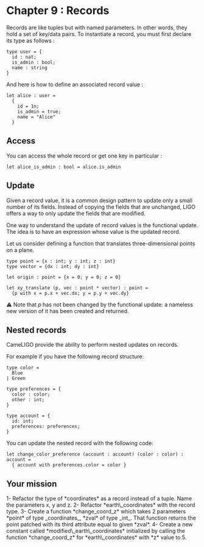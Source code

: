 # Chapter 9 : Records

<dialog character="pilot">Thanks for the coordinates captain but I'm not sure I understand which value corresponds to which coordinate. You mean x,y,z ? You may want to be more explicit.</dialog>

Records are like tuples but with named parameters. In other words, they hold a set of key/data pairs. To instantiate a record, you must first declare its type as follows :

```
type user = {
  id : nat;
  is_admin : bool;
  name : string
}
```

And here is how to define an associated record value :

```
let alice : user =
  {
    id = 1n;
    is_admin = true;
    name = "Alice"
  }
```

## Access

You can access the whole record or get one key in particular :

```
let alice_is_admin : bool = alice.is_admin
```

## Update

Given a record value, it is a common design pattern to update only a small number of its fields. Instead of copying the fields that are unchanged, LIGO offers a way to only update the fields that are modified.

One way to understand the update of record values is the functional update. The idea is to have an expression whose value is the updated record.

Let us consider defining a function that translates three-dimensional points on a plane.

```
type point = {x : int; y : int; z : int}
type vector = {dx : int; dy : int}

let origin : point = {x = 0; y = 0; z = 0}

let xy_translate (p, vec : point * vector) : point =
  {p with x = p.x + vec.dx; y = p.y + vec.dy}
```

⚠️ Note that *p* has not been changed by the functional update: a nameless new version of it has been created and returned.

## Nested records

CameLIGO provide the ability to perform nested updates on records.

For example if you have the following record structure:

```
type color =
  Blue
| Green

type preferences = {
  color : color;
  other : int;
}

type account = {
  id: int;
  preferences: preferences;
}
```

You can update the nested record with the following code:

```
let change_color_preference (account : account) (color : color) : account =
  { account with preferences.color = color }
```

## Your mission

<!-- prettier-ignore -->1- Refactor the type of *coordinates* as a record instead of a tuple. Name the parameters x, y and z.

<!-- prettier-ignore -->2- Refactor *earth\_coordinates* with the record type.

<!-- prettier-ignore -->3- Create a function *change_coord_z* which takes 2 parameters *point* of type _coordinates_, *zval* of type _int_. That function returns the point patched with its third attribute equal to given *zval*. 

<!-- prettier-ignore -->4- Create a new constant called *modified\_earth\_coordinates* initialized by calling the function *change_coord_z* for *earth\_coordinates* with *z* value to 5.
